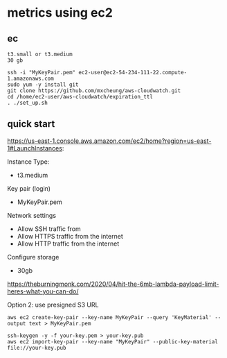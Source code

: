 # metrics using ec2
## ec

```
t3.small or t3.medium
30 gb
```
```
ssh -i "MyKeyPair.pem" ec2-user@ec2-54-234-111-22.compute-1.amazonaws.com
sudo yum -y install git
git clone https://github.com/mxcheung/aws-cloudwatch.git
cd /home/ec2-user/aws-cloudwatch/expiration_ttl
. ./set_up.sh
```


## quick start

https://us-east-1.console.aws.amazon.com/ec2/home?region=us-east-1#LaunchInstances:

Instance Type:
   - t3.medium

Key pair (login) 
   - MyKeyPair.pem

Network settings
  - Allow SSH traffic from
  - Allow HTTPS traffic from the internet
  - Allow HTTP traffic from the internet

Configure storage
  - 30gb





https://theburningmonk.com/2020/04/hit-the-6mb-lambda-payload-limit-heres-what-you-can-do/

Option 2: use presigned S3 URL


```
aws ec2 create-key-pair --key-name MyKeyPair --query 'KeyMaterial' --output text > MyKeyPair.pem
```

```
ssh-keygen -y -f your-key.pem > your-key.pub
aws ec2 import-key-pair --key-name "MyKeyPair" --public-key-material file://your-key.pub
```
